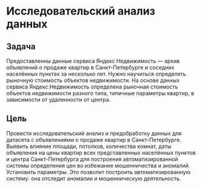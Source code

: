 # Исследовательский анализ данных
## Задача

Предоставленны данные сервиса Яндекс Недвижимость — архив объявлений о продаже квартир в Санкт-Петербурге и соседних населённых пунктах за несколько лет. 
Нужно научиться определять рыночную стоимость объектов недвижимости. На основе данных сервиса Яндекс.Недвижимость определена рыночная стоимость объектов недвижимости разного типа, типичные параметры квартир, в зависимости от удаленности от центра. 

## Цель
Провести исследовательский анализ и предобработку данных для датасета с объявлениями о продаже квартир в Санкт-Петербурге. 
Выявить влияние площади, потолков, количества комнат, даты объявления на цены квартир всех представленных населённых пунктов и центра Санкт-Петербурга для построения автоматизированной системы определения цен во избежание мошенничества и аномалий.
Установить параметры. Это позволит построить автоматизированную систему: она отследит аномалии и мошенническую деятельность.
